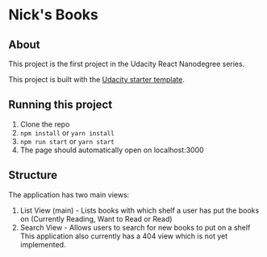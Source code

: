 # Nick's Books

## About
This project is the first project in the Udacity React Nanodegree series.

This project is built with the [Udacity starter template](https://github.com/udacity/reactnd-project-myreads-starter).

## Running this project
1. Clone the repo
2. `npm install` or `yarn install`
3. `npm run start` or `yarn start`
4. The page should automatically open on localhost:3000

## Structure
The application has two main views:
1. List View (main) - Lists books with which shelf a user has put the books on (Currently Reading, Want to Read or Read)
2. Search View - Allows users to search for new books to put on a shelf
This application also currently has a 404 view which is not yet implemented. 
